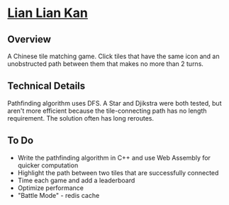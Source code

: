 
# [Lian Lian Kan](https://lianliankan.netlify.app)
## Overview
A Chinese tile matching game. Click tiles that have the same icon and an unobstructed path between them that makes no more than 2 turns.

## Technical Details
Pathfinding algorithm uses DFS. A Star and Djikstra were both tested, but aren't more efficient because the tile-connecting path has no length requirement. The solution often has long reroutes.

## To Do
- Write the pathfinding algorithm in C++ and use Web Assembly for quicker computation
- Highlight the path between two tiles that are successfully connected
- Time each game and add a leaderboard
- Optimize performance
- "Battle Mode" - redis cache


